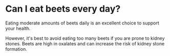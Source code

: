 # Can I eat beets every day?

Eating moderate amounts of beets daily is an excellent choice to support your health.

However, it's best to avoid eating too many beets if you are prone to kidney stones. Beets are high in oxalates and can increase the risk of kidney stone formation.
